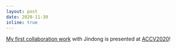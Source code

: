 ```yaml
---
layout: post
date: 2020-11-30
inline: true
---
```


[My first collaboration work](https://openaccess.thecvf.com/content/ACCV2020/html/Gu_Introspective_Learning_by_Distilling_Knowledge_from_Online_Self-explanation_ACCV_2020_paper.html) with Jindong is presented at [ACCV2020](https://accv2020.github.io)!
